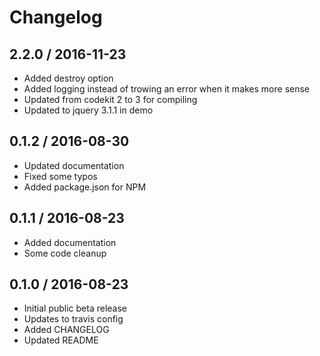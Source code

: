 # Changelog

## 2.2.0 / 2016-11-23

* Added destroy option
* Added logging instead of trowing an error when it makes more sense
* Updated from codekit 2 to 3 for compiling
* Updated to jquery 3.1.1 in demo

## 0.1.2 / 2016-08-30

* Updated documentation
* Fixed some typos
* Added package.json for NPM

## 0.1.1 / 2016-08-23

* Added documentation
* Some code cleanup

## 0.1.0 / 2016-08-23

* Initial public beta release
* Updates to travis config
* Added CHANGELOG
* Updated README
